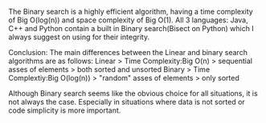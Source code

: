 The Binary search is a highly efficient algorithm, having a time complexity of Big O(log(n)) and space complexity of Big O(1). All 3 languages: Java, C++ and Python contain a built in Binary search(Bisect on Python) which I always suggest on using for their integrity. 

Conclusion:
The main differences between the Linear and binary search algorithms are as follows:
Linear > Time Complexity:Big O(n) > sequential asses of elements > both sorted and unsorted
Binary > Time Complextiy:Big O(log(n)) > "random" asses of elements > only sorted

Although Binary search seems like the obvious choice for all situations, it is not always the case. Especially in situations where data is not sorted or code simplicity is more important.


